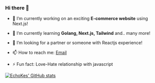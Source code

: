 ### Hi there 👋

- 🔭 I’m currently working on an exciting **E-commerce website** using Next.js!

- 🌱 I’m currently learning **Golang, Next.js, Tailwind** and.. many more!

- 👯 I’m looking for a partner or someone with Reactjs experience!

- 📫 How to reach me: [Email](mailto:iamkester1@gmail.com)

- ⚡ Fun fact: Love-Hate relationship with javascript

[![EchoKes' GitHub stats](https://github-readme-stats.vercel.app/api?username=EchoKes)](https://github.com/EchoKes/EchoKes)
